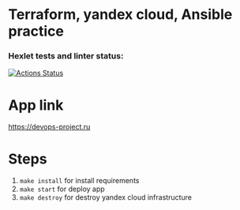 # Terraform, yandex cloud, Ansible practice

### Hexlet tests and linter status:

[![Actions Status](https://github.com/looleeluu/devops-for-programmers-project-77/actions/workflows/hexlet-check.yml/badge.svg)](https://github.com/looleeluu/devops-for-programmers-project-77/actions)

# App link

https://devops-project.ru

# Steps

1. `make install` for install requirements
2. `make start` for deploy app
3. `make destroy` for destroy yandex cloud infrastructure
